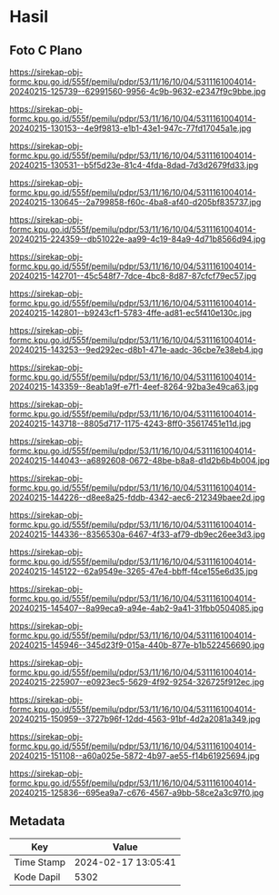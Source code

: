 # Hasil

## Foto C Plano

https://sirekap-obj-formc.kpu.go.id/555f/pemilu/pdpr/53/11/16/10/04/5311161004014-20240215-125739--62991560-9956-4c9b-9632-e2347f9c9bbe.jpg

https://sirekap-obj-formc.kpu.go.id/555f/pemilu/pdpr/53/11/16/10/04/5311161004014-20240215-130153--4e9f9813-e1b1-43e1-947c-77fd17045a1e.jpg

https://sirekap-obj-formc.kpu.go.id/555f/pemilu/pdpr/53/11/16/10/04/5311161004014-20240215-130531--b5f5d23e-81c4-4fda-8dad-7d3d2679fd33.jpg

https://sirekap-obj-formc.kpu.go.id/555f/pemilu/pdpr/53/11/16/10/04/5311161004014-20240215-130645--2a799858-f60c-4ba8-af40-d205bf835737.jpg

https://sirekap-obj-formc.kpu.go.id/555f/pemilu/pdpr/53/11/16/10/04/5311161004014-20240215-224359--db51022e-aa99-4c19-84a9-4d71b8566d94.jpg

https://sirekap-obj-formc.kpu.go.id/555f/pemilu/pdpr/53/11/16/10/04/5311161004014-20240215-142701--45c548f7-7dce-4bc8-8d87-87cfcf79ec57.jpg

https://sirekap-obj-formc.kpu.go.id/555f/pemilu/pdpr/53/11/16/10/04/5311161004014-20240215-142801--b9243cf1-5783-4ffe-ad81-ec5f410e130c.jpg

https://sirekap-obj-formc.kpu.go.id/555f/pemilu/pdpr/53/11/16/10/04/5311161004014-20240215-143253--9ed292ec-d8b1-471e-aadc-36cbe7e38eb4.jpg

https://sirekap-obj-formc.kpu.go.id/555f/pemilu/pdpr/53/11/16/10/04/5311161004014-20240215-143359--8eab1a9f-e7f1-4eef-8264-92ba3e49ca63.jpg

https://sirekap-obj-formc.kpu.go.id/555f/pemilu/pdpr/53/11/16/10/04/5311161004014-20240215-143718--8805d717-1175-4243-8ff0-35617451e11d.jpg

https://sirekap-obj-formc.kpu.go.id/555f/pemilu/pdpr/53/11/16/10/04/5311161004014-20240215-144043--a6892608-0672-48be-b8a8-d1d2b6b4b004.jpg

https://sirekap-obj-formc.kpu.go.id/555f/pemilu/pdpr/53/11/16/10/04/5311161004014-20240215-144226--d8ee8a25-fddb-4342-aec6-212349baee2d.jpg

https://sirekap-obj-formc.kpu.go.id/555f/pemilu/pdpr/53/11/16/10/04/5311161004014-20240215-144336--8356530a-6467-4f33-af79-db9ec26ee3d3.jpg

https://sirekap-obj-formc.kpu.go.id/555f/pemilu/pdpr/53/11/16/10/04/5311161004014-20240215-145122--62a9549e-3265-47e4-bbff-f4ce155e6d35.jpg

https://sirekap-obj-formc.kpu.go.id/555f/pemilu/pdpr/53/11/16/10/04/5311161004014-20240215-145407--8a99eca9-a94e-4ab2-9a41-31fbb0504085.jpg

https://sirekap-obj-formc.kpu.go.id/555f/pemilu/pdpr/53/11/16/10/04/5311161004014-20240215-145946--345d23f9-015a-440b-877e-b1b522456690.jpg

https://sirekap-obj-formc.kpu.go.id/555f/pemilu/pdpr/53/11/16/10/04/5311161004014-20240215-225907--e0923ec5-5629-4f92-9254-326725f912ec.jpg

https://sirekap-obj-formc.kpu.go.id/555f/pemilu/pdpr/53/11/16/10/04/5311161004014-20240215-150959--3727b96f-12dd-4563-91bf-4d2a2081a349.jpg

https://sirekap-obj-formc.kpu.go.id/555f/pemilu/pdpr/53/11/16/10/04/5311161004014-20240215-151108--a60a025e-5872-4b97-ae55-f14b61925694.jpg

https://sirekap-obj-formc.kpu.go.id/555f/pemilu/pdpr/53/11/16/10/04/5311161004014-20240215-125836--695ea9a7-c676-4567-a9bb-58ce2a3c97f0.jpg


## Metadata

| Key        | Value               |
| ---------- | ------------------- |
| Time Stamp | 2024-02-17 13:05:41 |
| Kode Dapil | 5302                |



